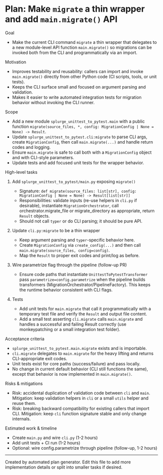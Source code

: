 # Plan: Make `migrate` a thin wrapper and add `main.migrate()` API

Goal

- Make the current CLI command `migrate` a thin wrapper that delegates to a new module-level API function `main.migrate()` so migrations can be invoked both from the CLI and programmatically via an import.

Motivation

- Improves testability and reusability: callers can import and invoke `main.migrate()` directly from other Python code (CI scripts, tools, or unit tests).
- Keeps the CLI surface small and focused on argument parsing and validation.
- Makes it easier to write automated integration tests for migration behavior without invoking the CLI runner.

Scope

- Add a new module `splurge_unittest_to_pytest.main` with a public function `migrate(source_files, *, config: MigrationConfig | None = None) -> Result`.
- Update `splurge_unittest_to_pytest.cli:migrate` to parse CLI args, create `MigrationConfig`, then call `main.migrate(...)` and handle return codes and logging.
- Ensure `main.migrate` is safe to call both with a `MigrationConfig` object and with CLI-style parameters.
- Update tests and add focused unit tests for the wrapper behavior.

High-level tasks

1. Add `splurge_unittest_to_pytest/main.py` exposing `migrate()`
   - Signature: `def migrate(source_files: list[str], config: MigrationConfig | None = None) -> Result[list[str]]`
   - Responsibilities: validate inputs (re-use helpers in `cli.py` if desirable), instantiate `MigrationOrchestrator`, call orchestrator.migrate_file or migrate_directory as appropriate, return `Result` objects.
   - Should not call `typer` or do CLI parsing; it should be pure API.

2. Update `cli.py:migrate` to be a thin wrapper
   - Keep argument parsing and `typer`-specific behavior here.
   - Create `MigrationConfig` via `create_config(...)` and then call `main.migrate(source_files, config=config)`.
   - Map the `Result` to proper exit codes and print/log as before.

3. Wire parametrize flag through the pipeline (follow-up PR)
   - Ensure code paths that instantiate `UnittestToPytestTransformer` pass `parametrize=config.parametrize` when the pipeline builds transformers (MigrationOrchestrator/PipelineFactory). This keeps the runtime behavior consistent with CLI flags.

4. Tests
   - Add unit tests for `main.migrate` that call it programmatically with a temporary test file and verify the `Result` and output file content.
   - Add a small test asserting `cli.migrate` calls `main.migrate` and handles a successful and failing Result correctly (use monkeypatching or a small integration test folder).

Acceptance criteria

- `splurge_unittest_to_pytest.main.migrate` exists and is importable.
- `cli.migrate` delegates to `main.migrate` for the heavy lifting and returns CLI-appropriate exit codes.
- Unit tests exist for core paths (success/failure) and pass locally.
- No change in current default behavior (CLI still functions the same), except that behavior is now implemented in `main.migrate()`.

Risks & mitigations

- Risk: accidental duplication of validation code between `cli` and `main`. Mitigation: keep validation helpers in `cli` or a small `utils` helper and reuse them.
- Risk: breaking backward compatibility for existing callers that import CLI. Mitigation: keep `cli` function signature stable and only change internals.

Estimated work & timeline

- Create `main.py` and wire `cli.py` (1-2 hours)
- Add unit tests + CI run (1-2 hours)
- Optional: wire config.parametrize through pipeline (follow-up, 1-2 hours)


---

Created by automated plan generator. Edit this file to add more implementation details or split into smaller tasks if desired.
